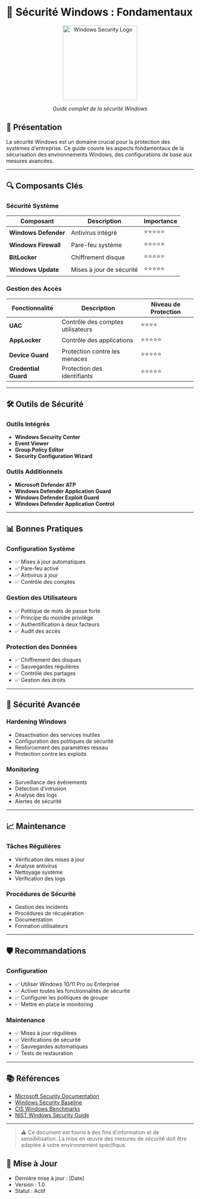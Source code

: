 # 🎯 Sécurité Windows : Fondamentaux

<div align="center">
  <img src="../assets/logos/windows-security-logo.png" alt="Windows Security Logo" width="200"/>
  <br>
  <p><em>Guide complet de la sécurité Windows</em></p>
</div>

## 🧠 Présentation

La sécurité Windows est un domaine crucial pour la protection des systèmes d'entreprise. Ce guide couvre les aspects fondamentaux de la sécurisation des environnements Windows, des configurations de base aux mesures avancées.

---

## 🔍 Composants Clés

### Sécurité Système
| Composant | Description | Importance |
|-----------|-------------|------------|
| **Windows Defender** | Antivirus intégré | ⭐⭐⭐⭐⭐ |
| **Windows Firewall** | Pare-feu système | ⭐⭐⭐⭐⭐ |
| **BitLocker** | Chiffrement disque | ⭐⭐⭐⭐⭐ |
| **Windows Update** | Mises à jour de sécurité | ⭐⭐⭐⭐⭐ |

### Gestion des Accès
| Fonctionnalité | Description | Niveau de Protection |
|----------------|-------------|---------------------|
| **UAC** | Contrôle des comptes utilisateurs | ⭐⭐⭐⭐ |
| **AppLocker** | Contrôle des applications | ⭐⭐⭐⭐⭐ |
| **Device Guard** | Protection contre les menaces | ⭐⭐⭐⭐⭐ |
| **Credential Guard** | Protection des identifiants | ⭐⭐⭐⭐⭐ |

---

## 🛠️ Outils de Sécurité

### Outils Intégrés
- **Windows Security Center**
- **Event Viewer**
- **Group Policy Editor**
- **Security Configuration Wizard**

### Outils Additionnels
- **Microsoft Defender ATP**
- **Windows Defender Application Guard**
- **Windows Defender Exploit Guard**
- **Windows Defender Application Control**

---

## 📊 Bonnes Pratiques

### Configuration Système
- ✅ Mises à jour automatiques
- ✅ Pare-feu activé
- ✅ Antivirus à jour
- ✅ Contrôle des comptes

### Gestion des Utilisateurs
- ✅ Politique de mots de passe forte
- ✅ Principe du moindre privilège
- ✅ Authentification à deux facteurs
- ✅ Audit des accès

### Protection des Données
- ✅ Chiffrement des disques
- ✅ Sauvegardes régulières
- ✅ Contrôle des partages
- ✅ Gestion des droits

---

## 🎯 Sécurité Avancée

### Hardening Windows
- Désactivation des services inutiles
- Configuration des politiques de sécurité
- Renforcement des paramètres réseau
- Protection contre les exploits

### Monitoring
- Surveillance des événements
- Détection d'intrusion
- Analyse des logs
- Alertes de sécurité

---

## 📈 Maintenance

### Tâches Régulières
- Vérification des mises à jour
- Analyse antivirus
- Nettoyage système
- Vérification des logs

### Procédures de Sécurité
- Gestion des incidents
- Procédures de récupération
- Documentation
- Formation utilisateurs

---

## 🛡️ Recommandations

### Configuration
- ✅ Utiliser Windows 10/11 Pro ou Enterprise
- ✅ Activer toutes les fonctionnalités de sécurité
- ✅ Configurer les politiques de groupe
- ✅ Mettre en place le monitoring

### Maintenance
- ✅ Mises à jour régulières
- ✅ Vérifications de sécurité
- ✅ Sauvegardes automatiques
- ✅ Tests de restauration

---

## 📚 Références

- [Microsoft Security Documentation](https://docs.microsoft.com/security)
- [Windows Security Baseline](https://docs.microsoft.com/windows/security/threat-protection/security-policy-settings/security-policy-settings)
- [CIS Windows Benchmarks](https://www.cisecurity.org/cis-benchmarks/)
- [NIST Windows Security Guide](https://www.nist.gov/)

---

> ⚠️ Ce document est fourni à des fins d'information et de sensibilisation. La mise en œuvre des mesures de sécurité doit être adaptée à votre environnement spécifique.

## 📅 Mise à Jour
- Dernière mise à jour : [Date]
- Version : 1.0
- Statut : Actif 